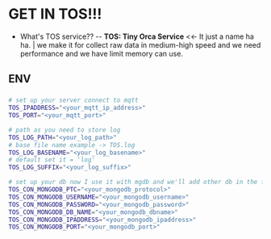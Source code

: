 # GET IN TOS!!!

- What's TOS service?? 
--
**TOS: Tiny Orca Service** <<- It just a name ha ha.
| we make it for collect raw data in medium-high speed and we need performance and we have limit memory can use.

## ENV
### 

```bash
# set up your server connect to mqtt
TOS_IPADDRESS="<your_mqtt_ip_address>"
TOS_PORT="<your_mqtt_port>"

# path as you need to store log
TOS_LOG_PATH="<your_log_path>"
# base file name example -> TOS.log
TOS_LOG_BASENAME="<your_log_basename>"
# default set it = 'log'
TOS_LOG_SUFFIX="<your_log_suffix>"

# set up your db now I use it with mgdb and we'll add other db in the futures.
TOS_CON_MONGODB_PTC="<your_mongodb_protocol>"
TOS_CON_MONGODB_USERNAME="<your_mongodb_username>"
TOS_CON_MONGODB_PASSWORD="<your_mongodb_password>"
TOS_CON_MONGODB_DB_NAME="<your_mongodb_dbname>"
TOS_CON_MONGODB_IPADDRESS="<your_mongodb_ipaddress>"
TOS_CON_MONGODB_PORT="<your_mongodb_port>"
```